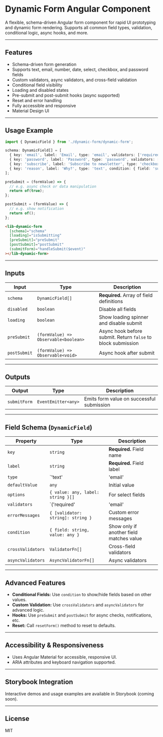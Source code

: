 # Dynamic Form Angular Component

A flexible, schema-driven Angular form component for rapid UI prototyping and dynamic form rendering. Supports all common field types, validation, conditional logic, async hooks, and more.

---

## Features

- Schema-driven form generation
- Supports text, email, number, date, select, checkbox, and password fields
- Custom validators, async validators, and cross-field validation
- Conditional field visibility
- Loading and disabled states
- Pre-submit and post-submit hooks (async supported)
- Reset and error handling
- Fully accessible and responsive
- Material Design UI

---

## Usage Example

```typescript
import { DynamicField } from './dynamic-form/dynamic-form';

schema: DynamicField[] = [
  { key: 'email', label: 'Email', type: 'email', validators: ['required', 'email'] },
  { key: 'password', label: 'Password', type: 'password', validators: ['required', 'minLength'] },
  { key: 'subscribe', label: 'Subscribe to newsletter', type: 'checkbox' },
  { key: 'reason', label: 'Why?', type: 'text', condition: { field: 'subscribe', value: true } }
];

preSubmit = (formValue) => {
  // e.g. async check or data manipulation
  return of(true);
};

postSubmit = (formValue) => {
  // e.g. show notification
  return of();
};
```

```html
<lib-dynamic-form
  [schema]="schema"
  [loading]="isSubmitting"
  [preSubmit]="preSubmit"
  [postSubmit]="postSubmit"
  (submitForm)="handleSubmit($event)"
></lib-dynamic-form>
```

---

## Inputs

| Input         | Type                                      | Description                                                      |
|-------------- |-------------------------------------------|------------------------------------------------------------------|
| `schema`      | `DynamicField[]`                          | **Required.** Array of field definitions                         |
| `disabled`    | `boolean`                                 | Disable all fields                                               |
| `loading`     | `boolean`                                 | Show loading spinner and disable submit                          |
| `preSubmit`   | `(formValue) => Observable<boolean>`       | Async hook before submit. Return `false` to block submission     |
| `postSubmit`  | `(formValue) => Observable<void>`          | Async hook after submit                                          |

---

## Outputs

| Output         | Type                | Description                                 |
|----------------|---------------------|---------------------------------------------|
| `submitForm`   | `EventEmitter<any>` | Emits form value on successful submission   |

---

## Field Schema (`DynamicField`)

| Property        | Type                                      | Description                                  |
|-----------------|-------------------------------------------|----------------------------------------------|
| `key`           | `string`                                  | **Required.** Field name                     |
| `label`         | `string`                                  | **Required.** Field label                    |
| `type`          | `'text' | 'email' | 'number' | ...`        | **Required.** Field type                     |
| `defaultValue`  | `any`                                     | Initial value                                |
| `options`       | `{ value: any, label: string }[]`          | For select fields                            |
| `validators`    | `('required' | 'email' | ...)[]`           | Built-in validators                          |
| `errorMessages` | `{ [validator: string]: string }`          | Custom error messages                        |
| `condition`     | `{ field: string, value: any }`            | Show only if another field matches value     |
| `crossValidators`| `ValidatorFn[]`                           | Cross-field validators                       |
| `asyncValidators`| `AsyncValidatorFn[]`                      | Async validators                             |

---

## Advanced Features

- **Conditional Fields:** Use `condition` to show/hide fields based on other values.
- **Custom Validation:** Use `crossValidators` and `asyncValidators` for advanced logic.
- **Hooks:** Use `preSubmit` and `postSubmit` for async checks, notifications, etc.
- **Reset:** Call `resetForm()` method to reset to defaults.

---

## Accessibility & Responsiveness

- Uses Angular Material for accessible, responsive UI.
- ARIA attributes and keyboard navigation supported.

---

## Storybook Integration

Interactive demos and usage examples are available in Storybook (coming soon).

---

## License

MIT
